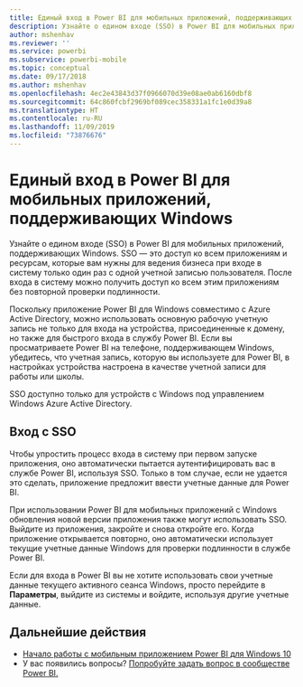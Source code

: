 ```yaml
---
title: Единый вход в Power BI для мобильных приложений, поддерживающих Windows
description: Узнайте о едином входе (SSO) в Power BI для мобильных приложений, поддерживающих Windows. SSO — это доступ ко всем приложениям и ресурсам, которые вам нужны для ведения бизнеса при входе в систему только один раз с одной учетной записью пользователя.
author: mshenhav
ms.reviewer: ''
ms.service: powerbi
ms.subservice: powerbi-mobile
ms.topic: conceptual
ms.date: 09/17/2018
ms.author: mshenhav
ms.openlocfilehash: 4ec2e43843d37f0966070d39e08ae0ab6160dbf8
ms.sourcegitcommit: 64c860fcbf2969bf089cec358331a1fc1e0d39a8
ms.translationtype: HT
ms.contentlocale: ru-RU
ms.lasthandoff: 11/09/2019
ms.locfileid: "73876676"
---
```

# <a name="single-sign-on-in-the-power-bi-mobile-windows-app"></a>Единый вход в Power BI для мобильных приложений, поддерживающих Windows

Узнайте о едином входе (SSO) в Power BI для мобильных приложений, поддерживающих Windows. SSO — это доступ ко всем приложениям и ресурсам, которые вам нужны для ведения бизнеса при входе в систему только один раз с одной учетной записью пользователя. После входа в систему можно получить доступ ко всем этим приложениям без повторной проверки подлинности. 

Поскольку приложение Power BI для Windows совместимо с Azure Active Directory, можно использовать основную рабочую учетную запись не только для входа на устройства, присоединенные к домену, но также для быстрого входа в службу Power BI. Если вы просматриваете Power BI на телефоне, поддерживающем Windows, убедитесь, что учетная запись, которую вы используете для Power BI, в настройках устройства настроена в качестве учетной записи для работы или школы.  

SSO доступно только для устройств с Windows под управлением Windows Azure Active Directory. 

## <a name="sign-in-with-sso"></a>Вход с SSO

Чтобы упростить процесс входа в систему при первом запуске приложения, оно автоматически пытается аутентифицировать вас в службе Power BI, используя SSO. Только в том случае, если не удается это сделать, приложение предложит ввести учетные данные для Power BI.  

При использовании Power BI для мобильных приложений с Windows обновления новой версии приложения также могут использовать SSO. Выйдите из приложения, закройте и снова откройте его. Когда приложение открывается повторно, оно автоматически использует текущие учетные данные Windows для проверки подлинности в службе Power BI. 

Если для входа в Power BI вы не хотите использовать свои учетные данные текущего активного сеанса Windows, просто перейдите в **Параметры**, выйдите из системы и войдите, используя другие учетные данные. 
 
## <a name="next-steps"></a>Дальнейшие действия

- [Начало работы с мобильным приложением Power BI для Windows 10](mobile-windows-10-phone-app-get-started.md)
- У вас появились вопросы? [Попробуйте задать вопрос в сообществе Power BI.](https://community.powerbi.com/)

